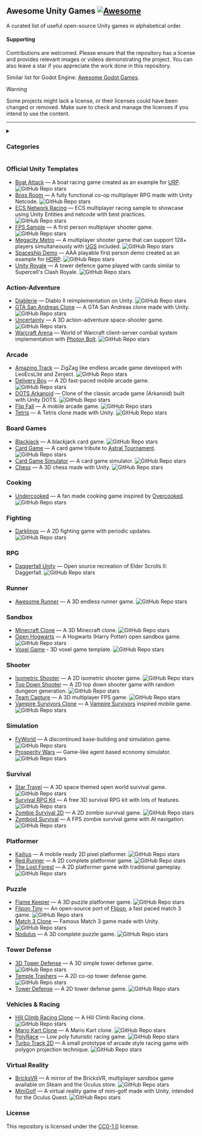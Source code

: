 ## Awesome Unity Games [![Awesome](https://cdn.rawgit.com/sindresorhus/awesome/d7305f38d29fed78fa85652e3a63e154dd8e8829/media/badge.svg)](https://github.com/sindresorhus/awesome)

A curated list of useful open-source Unity games in alphabetical order.

#### Supporting
Contributions are welcomed. Please ensure that the repository has a license and provides relevant images or videos demonstrating the project. You can also leave a star if you appreciate the work done in this repository.

Similar list for Godot Engine: [Awesome Godot Games](https://github.com/akinmustafa/awesome-godot-games).

> [!WARNING]
> Some projects might lack a license, or their licenses could have been changed or removed. Make sure to check and manage the licenses if you intend to use the content.
> 

<hr>

<details>
  <summary><h3>Categories</h3></summary>
  
- [Official Unity Templates](#official-unity-templates)
- [Action-Adventure](#action-adventure)
- [Arcade](#arcade)
- [Board Games](#board-games)
- [Cooking](#cooking)
- [Fighting](#fighting)
- [RPG](#rpg)
- [Runner](#runner)
- [Sandbox](#sandbox)
- [Shooter](#shooter)
- [Simulation](#simulation)
- [Survival](#survival)
- [Platformer](#platformer)
- [Puzzle](#puzzle)
- [Tower Defense](#tower-defense)
- [Vehicles & Racing](#vehicles--racing)
- [Virtual Reality](#virtual-reality)
</details>

### Official Unity Templates
- [Boat Attack](https://github.com/Unity-Technologies/BoatAttack) — A boat racing game created as an example for [URP](https://unity.com/srp/universal-render-pipeline). ![GitHub Repo stars](https://img.shields.io/github/stars/Unity-Technologies/BoatAttack) 
- [Boss Room](https://github.com/Unity-Technologies/com.unity.multiplayer.samples.coop) — A fully functional co-op multiplayer RPG made with Unity Netcode. ![GitHub Repo stars](https://img.shields.io/github/stars/Unity-Technologies/com.unity.multiplayer.samples.coop) 
- [ECS Network Racing](https://github.com/Unity-Technologies/ECS-Network-Racing-Sample) — ECS multiplayer racing sample to showcase using Unity Entities and netcode with best practices. ![GitHub Repo stars](https://img.shields.io/github/stars/Unity-Technologies/ECS-Network-Racing-Sample)
- [FPS Sample](https://github.com/Unity-Technologies/FPSSample) — A first person multiplayer shooter game. ![GitHub Repo stars](https://img.shields.io/github/stars/Unity-Technologies/FPSSample)
- [Megacity Metro](https://github.com/Unity-Technologies/megacity-metro) — A multiplayer shooter game that can support 128+ players simultaneously with [UGS](https://unity.com/solutions/gaming-services) included. ![GitHub Repo stars](https://img.shields.io/github/stars/Unity-Technologies/megacity-metro)
- [Spaceship Demo](https://github.com/Unity-Technologies/SpaceshipDemo) — AAA playable first person demo created as an example for [HDRP](https://unity.com/srp/high-definition-render-pipeline). ![GitHub Repo stars](https://img.shields.io/github/stars/Unity-Technologies/SpaceshipDemo)
- [Unity Royale](https://github.com/ciro-unity/UnityRoyale-Public) — A tower defence game played with cards similar to Supercell's Clash Royale. ![GitHub Repo stars](https://img.shields.io/github/stars/ciro-unity/UnityRoyale-Public)

### Action-Adventure
- [Diablerie](https://github.com/mofr/Diablerie) — Diablo II reimplementation on Unity. ![GitHub Repo stars](https://img.shields.io/github/stars/mofr/Diablerie)
- [GTA San Andreas Clone](https://github.com/GTA-ASM/SanAndreasUnity) — A GTA San Andreas clone made with Unity. ![GitHub Repo stars](https://img.shields.io/github/stars/GTA-ASM/SanAndreasUnity)
- [Uncertainty](https://github.com/Null-References/Uncertainty) — A 3D action-adventure space-shooter game. ![GitHub Repo stars](https://img.shields.io/github/stars/Null-References/Uncertainty)
- [Warcraft Arena](https://github.com/Reinisch/Warcraft-Arena-Unity) — World of Warcraft client-server combat system implementation with [Photon Bolt](https://doc.photonengine.com/bolt/current/getting-started/overview). ![GitHub Repo stars](https://img.shields.io/github/stars/Reinisch/Warcraft-Arena-Unity)

### Arcade
- [Amazing Track](https://github.com/EugenyN/AmazingTrack) — ZigZag like endless arcade game developed with LeoEcsLite and Zenject. ![GitHub Repo stars](https://img.shields.io/github/stars/EugenyN/AmazingTrack)
- [Delivery Boy](https://github.com/phamson02/DeliveryBoy-UnityGame) — A 2D fast-paced mobile arcade game. ![GitHub Repo stars](https://img.shields.io/github/stars/phamson02/DeliveryBoy-UnityGame)
- [DOTS Arkanoid](https://github.com/EugenyN/DOTS-Arkanoid) — Clone of the classic arcade game (Arkanoid) built with Unity DOTS. ![GitHub Repo stars](https://img.shields.io/github/stars/EugenyN/DOTS-Arkanoid)
- [Flip Fall](https://github.com/flo-wolf/Flip-Fall) — A mobile arcade game. ![GitHub Repo stars](https://img.shields.io/github/stars/flo-wolf/Flip-Fall)
- [Tetris](https://github.com/Mukarillo/UnityTetris) — A Tetris clone made with Unity. ![GitHub Repo stars](https://img.shields.io/github/stars/Mukarillo/UnityTetris)

### Board Games
- [Blackjack](https://github.com/joaokucera/unity-blackjack) — A blackjack card game. ![GitHub Repo stars](https://img.shields.io/github/stars/joaokucera/unity-blackjack)
- [Card Game](https://github.com/exewin/card-game) — A card game tribute to [Astral Tournament](https://store.steampowered.com/app/2160780/Astral_Tournament__a_prequel_of_the_Astral_Masters/ "A famous card game."). ![GitHub Repo stars](https://img.shields.io/github/stars/exewin/card-game)
- [Card Game Simulator](https://github.com/finol-digital/Card-Game-Simulator) — A card game simulator. ![GitHub Repo stars](https://img.shields.io/github/stars/finol-digital/Card-Game-Simulator)
- [Chess](https://github.com/ErkrodC/UnityChess) — A 3D chess made with Unity. ![GitHub Repo stars](https://img.shields.io/github/stars/ErkrodC/UnityChess)

### Cooking
- [Undercooked](https://github.com/daltonbr/Undercooked) — A fan made cooking game inspired by [Overcooked](https://store.steampowered.com/app/448510/Overcooked/). ![GitHub Repo stars](https://img.shields.io/github/stars/daltonbr/Undercooked)

### Fighting
- [Darklings](https://github.com/kidagine/Darklings-FightingGame) — A 2D fighting game with periodic updates. ![GitHub Repo stars](https://img.shields.io/github/stars/kidagine/Darklings-FightingGame)

### RPG
- [Daggerfall Unity](https://github.com/Interkarma/daggerfall-unity) — Open source recreation of Elder Scrolls II: Daggerfall. ![GitHub Repo stars](https://img.shields.io/github/stars/Interkarma/daggerfall-unity)

### Runner
- [Awesome Runner](https://github.com/VladimirPirozhenko/AwesomeRunner) — A 3D endless runner game. ![GitHub Repo stars](https://img.shields.io/github/stars/VladimirPirozhenko/AwesomeRunner)

### Sandbox
- [Minecraft Clone](https://github.com/stalomeow/MinecraftClone-Unity) — A 3D Minecraft clone. ![GitHub Repo stars](https://img.shields.io/github/stars/stalomeow/MinecraftClone-Unity)
- [Open Hogwarts](https://github.com/OpenHogwarts/hogwarts) — A Hogwarts (Harry Potter) open sandbox game. ![GitHub Repo stars](https://img.shields.io/github/stars/OpenHogwarts/hogwarts)
- [Voxel Game](https://github.com/savatkinv/VoxelGame) - 3D voxel game template. ![GitHub Repo stars](https://img.shields.io/github/stars/savatkinv/VoxelGame)

### Shooter
- [Isometric Shooter](https://github.com/tadadosii/2DTopDownIsometricShooterStudy) — A 2D isometric shooter game. ![GitHub Repo stars](https://img.shields.io/github/stars/tadadosii/2DTopDownIsometricShooterStudy)
- [Top Down Shooter](https://github.com/tarush-r/Top-Down-Shooter-Game) — A 2D top down shooter game with random dungeon generation. ![GitHub Repo stars](https://img.shields.io/github/stars/tarush-r/Top-Down-Shooter-Game)
- [Team Capture](https://github.com/Voltstro-Studios/Team-Capture) — A 3D multiplayer FPS game. ![GitHub Repo stars](https://img.shields.io/github/stars/Voltstro-Studios/Team-Capture)
- [Vampire Survivors Clone](https://github.com/matthiasbroske/VampireSurvivorsClone) — A [Vampire Survivors](https://store.steampowered.com/app/1794680/Vampire_Survivors/) inspired mobile game. ![GitHub Repo stars](https://img.shields.io/github/stars/matthiasbroske/VampireSurvivorsClone)

### Simulation
- [FyWorld](https://github.com/Fy-/FyWorld) — A discontinued base-building and simulation game. ![GitHub Repo stars](https://img.shields.io/github/stars/Fy-/FyWorld)
- [Prosperity Wars](https://github.com/Nashet/Prosperity-Wars) — Game-like agent based economy simulator. ![GitHub Repo stars](https://img.shields.io/github/stars/Nashet/Prosperity-Wars)

### Survival
- [Star Travel](https://github.com/Victormaa/Star-Travel) — A 3D space themed open world survival game. ![GitHub Repo stars](https://img.shields.io/github/stars/Victormaa/Star-Travel)
- [Survival RPG Kit](https://github.com/leandrovieiraa/FreeSurvivalRPGKit) — A free 3D survival RPG kit with lots of features. ![GitHub Repo stars](https://img.shields.io/github/stars/leandrovieiraa/FreeSurvivalRPGKit)
- [Zombie Survival 2D](https://github.com/mapisarek/Survival_Zombie_2D) — A 2D zombie survival game. ![GitHub Repo stars](https://img.shields.io/github/stars/mapisarek/Survival_Zombie_2D)
- [Zomboid Survival](https://github.com/saivittalb/zomboid-survival) — A FPS zombie survival game with AI navigation. ![GitHub Repo stars](https://img.shields.io/github/stars/saivittalb/zomboid-survival)

### Platformer
- [Kailius](https://github.com/Walkator/kailius) — A mobile ready 2D pixel platformer. ![GitHub Repo stars](https://img.shields.io/github/stars/Walkator/kailius)
- [Red Runner](https://github.com/BayatGames/RedRunner) — A 2D complete platformer game. ![GitHub Repo stars](https://img.shields.io/github/stars/BayatGames/RedRunner)
- [The Lost Forest](https://github.com/elifyener/TheLostForest) — A 2D platformer game with traditional gameplay. ![GitHub Repo stars](https://img.shields.io/github/stars/elifyener/TheLostForest)

### Puzzle
- [Flame Keeper](https://github.com/alex-cherkaski/Flame-Keeper) — A 3D puzzle platformer game. ![GitHub Repo stars](https://img.shields.io/github/stars/alex-cherkaski/Flame-Keeper)
- [Flipon Tiny](https://github.com/valryon/flipon-tiny) — An open-source port of [Flipon](https://www.flipon.net/), a fast paced match 3 game. ![GitHub Repo stars](https://img.shields.io/github/stars/valryon/flipon-tiny)
- [Match 3 Clone](https://github.com/daltonbr/Match3) — Famous Match 3 game made with Unity. ![GitHub Repo stars](https://img.shields.io/github/stars/daltonbr/Match3)
- [Nodulus](https://github.com/Hyperparticle/nodulus) — A 3D complete puzzle game. ![GitHub Repo stars](https://img.shields.io/github/stars/Hyperparticle/nodulus)

### Tower Defense
- [3D Tower Defense](https://github.com/Mohammed-Benotmane/Tower-Defense-Game) — A 3D simple tower defense game. ![GitHub Repo stars](https://img.shields.io/github/stars/Mohammed-Benotmane/Tower-Defense-Game)
- [Temple Trashers](https://github.com/hackerspace-ntnu/Temple-Trashers) — A 2D co-op tower defense game. ![GitHub Repo stars](https://img.shields.io/github/stars/hackerspace-ntnu/Temple-Trashers)
- [Tower Defense](https://github.com/JanWalsh91/tower_defense) — A 2D tower defense game. ![GitHub Repo stars](https://img.shields.io/github/stars/JanWalsh91/tower_defense)

### Vehicles & Racing
- [Hill Climb Racing Clone](https://github.com/stevecox1964/Happy_Wheels_Clone) — A Hill Climb Racing clone. ![GitHub Repo stars](https://img.shields.io/github/stars/stevecox1964/Happy_Wheels_Clone)
- [Mario Kart Clone](https://github.com/Ishaan35/Unity3D-Mario-Kart-Racing-Game) — A Mario Kart clone. ![GitHub Repo stars](https://img.shields.io/github/stars/Ishaan35/Unity3D-Mario-Kart-Racing-Game)
- [PolyRace](https://github.com/vthem/PolyRace) — Low poly futuristic racing game. ![GitHub Repo stars](https://img.shields.io/github/stars/vthem/PolyRace)
- [Turbo Track 2D](https://github.com/h8man/TurboTrack2D) — A small prototype of arcade style racing game with polygon projection technique. ![GitHub Repo stars](https://img.shields.io/github/stars/h8man/TurboTrack2D)

### Virtual Reality
- [BricksVR](https://github.com/d12/bricksvr-game) — A mirror of the BricksVR, multiplayer sandbox game available on Steam and the Oculus store. ![GitHub Repo stars](https://img.shields.io/github/stars/d12/bricksvr-game)
- [MiniGolf](https://github.com/mmeyrat/MiniGolf-VR) — A virtual reality game of mini-golf made with Unity, intended for the Oculus Quest. ![GitHub Repo stars](https://img.shields.io/github/stars/mmeyrat/MiniGolf-VR)

### License
This repository is licensed under the [CC0-1.0](https://github.com/akinmustafa/awesome-unity-games/blob/main/LICENSE) license.
